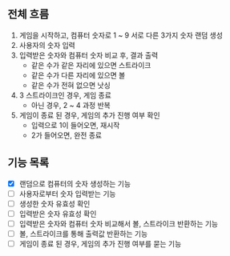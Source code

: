 ## 전체 흐름

1. 게임을 시작하고, 컴퓨터 숫자로 1 ~ 9 서로 다른 3가지 숫자 랜덤 생성
2. 사용자의 숫자 입력
3. 입력받은 숫자와 컴퓨터 숫자 비교 후, 결과 출력
    - 같은 수가 같은 자리에 있으면 스트라이크
    - 같은 수가 다른 자리에 있으면 볼
    - 같은 수가 전혀 없으면 낫싱
4. 3 스트라이크인 경우, 게임 종료
    - 아닌 경우, 2 ~ 4 과정 반복
5. 게임이 종료 된 경우, 게임의 추가 진행 여부 확인
   - 입력으로 1이 들어오면, 재시작
   - 2가 들어오면, 완전 종료

## 기능 목록

- [x] 랜덤으로 컴퓨터의 숫자 생성하는 기능
- [ ] 사용자로부터 숫자 입력받는 기능
- [ ] 생성한 숫자 유효성 확인
- [ ] 입력받은 숫자 유효성 확인
- [ ] 입력받은 숫자와 컴퓨터 숫자 비교해서 볼, 스트라이크 반환하는 기능
- [ ] 볼, 스트라이크를 통해 출력값 반환하는 기능
- [ ] 게임이 종료 된 경우, 게임의 추가 진행 여부를 묻는 기능
